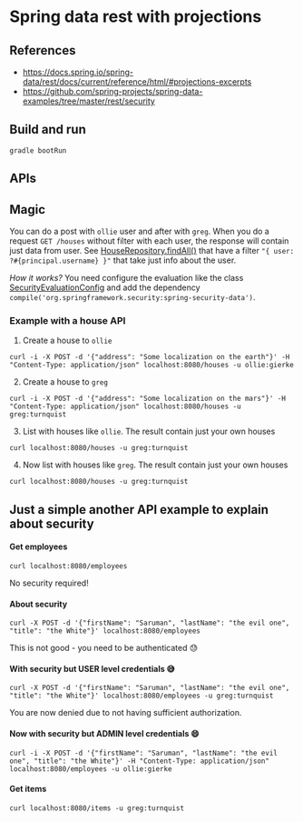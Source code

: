 # Spring data rest with projections

## References

* https://docs.spring.io/spring-data/rest/docs/current/reference/html/#projections-excerpts
* https://github.com/spring-projects/spring-data-examples/tree/master/rest/security


## Build and run
```
gradle bootRun
```

## APIs

## Magic 
You can do a post with `ollie` user and after with `greg`. 
When you do a request `GET /houses` without filter with each user, the response will contain just data from user. 
See [HouseRepository.findAll()](src/main/java/com/formento/projections/house/HouseRepository.java#L14) that have a filter `"{ user: ?#{principal.username} }"` that take just info about the user. 

*How it works?* You need configure the evaluation like the class [SecurityEvaluationConfig](src/main/java/com/formento/projections/config/SecurityEvaluationConfig.java) and add the dependency `compile('org.springframework.security:spring-security-data')`.

### Example with a house API

1. Create a house to `ollie`
```
curl -i -X POST -d '{"address": "Some localization on the earth"}' -H "Content-Type: application/json" localhost:8080/houses -u ollie:gierke
```

2. Create a house to `greg`
```
curl -i -X POST -d '{"address": "Some localization on the mars"}' -H "Content-Type: application/json" localhost:8080/houses -u greg:turnquist
```

3. List with houses like `ollie`. The result contain just your own houses
```
curl localhost:8080/houses -u greg:turnquist
```

4. Now list with houses like `greg`. The result contain just your own houses
```
curl localhost:8080/houses -u greg:turnquist
```

## Just a simple another API example to explain about security

#### Get employees
```
curl localhost:8080/employees
```
No security required!

#### About security
```
curl -X POST -d '{"firstName": "Saruman", "lastName": "the evil one", "title": "the White"}' localhost:8080/employees
```
This is not good - you need to be authenticated :sweat:

#### With security but USER level credentials :sweat_smile:
```
curl -X POST -d '{"firstName": "Saruman", "lastName": "the evil one", "title": "the White"}' localhost:8080/employees -u greg:turnquist
```
You are now denied due to not having sufficient authorization.

#### Now with security but ADMIN level credentials :smile:
```
curl -i -X POST -d '{"firstName": "Saruman", "lastName": "the evil one", "title": "the White"}' -H "Content-Type: application/json" localhost:8080/employees -u ollie:gierke
```

#### Get items
```
curl localhost:8080/items -u greg:turnquist
```
